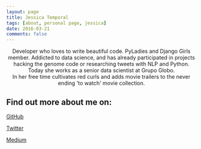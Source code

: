 ```yaml
---
layout: page
title: Jessica Temporal
tags: [about, personal page, jessica]
date: 2016-03-21
comments: false
---
```


<center>
   Developer who loves to write beautiful code. PyLadies and Django Girls member.
   Addicted to data science, and has already participated in projects hacking
   the genome code or researching tweets with NLP and Python. Today she works as
   a senior data scientist at Grupo Globo.
  <br>
   In her free time cultivates red curls and adds movie trailers to the never ending 'to watch' movie collection.
</center>

## Find out more about me on:
[GitHub](https://github.com/jtemporal)

[Twitter](https://twitter.com/jesstemporal)

[Medium](https://medium.com/@jessicatemporal/)

